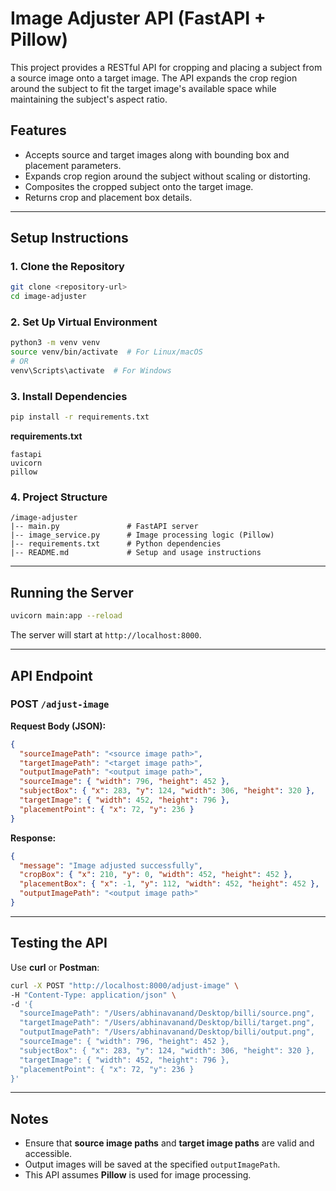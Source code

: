 # Image Adjuster API (FastAPI + Pillow)

This project provides a RESTful API for cropping and placing a subject from a source image onto a target image. The API expands the crop region around the subject to fit the target image's available space while maintaining the subject's aspect ratio.

## Features

- Accepts source and target images along with bounding box and placement parameters.
- Expands crop region around the subject without scaling or distorting.
- Composites the cropped subject onto the target image.
- Returns crop and placement box details.

---

## Setup Instructions

### 1. Clone the Repository

```bash
git clone <repository-url>
cd image-adjuster
```

### 2. Set Up Virtual Environment

```bash
python3 -m venv venv
source venv/bin/activate  # For Linux/macOS
# OR
venv\Scripts\activate  # For Windows
```

### 3. Install Dependencies

```bash
pip install -r requirements.txt
```

**requirements.txt**

```
fastapi
uvicorn
pillow
```

### 4. Project Structure

```
/image-adjuster
|-- main.py               # FastAPI server
|-- image_service.py      # Image processing logic (Pillow)
|-- requirements.txt      # Python dependencies
|-- README.md             # Setup and usage instructions
```

---

## Running the Server

```bash
uvicorn main:app --reload
```

The server will start at `http://localhost:8000`.

---

## API Endpoint

### POST `/adjust-image`

**Request Body (JSON):**

```json
{
  "sourceImagePath": "<source image path>",
  "targetImagePath": "<target image path>",
  "outputImagePath": "<output image path>",
  "sourceImage": { "width": 796, "height": 452 },
  "subjectBox": { "x": 283, "y": 124, "width": 306, "height": 320 },
  "targetImage": { "width": 452, "height": 796 },
  "placementPoint": { "x": 72, "y": 236 }
}
```

**Response:**

```json
{
  "message": "Image adjusted successfully",
  "cropBox": { "x": 210, "y": 0, "width": 452, "height": 452 },
  "placementBox": { "x": -1, "y": 112, "width": 452, "height": 452 },
  "outputImagePath": "<output image path>"
}
```

---

## Testing the API

Use **curl** or **Postman**:

```bash
curl -X POST "http://localhost:8000/adjust-image" \
-H "Content-Type: application/json" \
-d '{
  "sourceImagePath": "/Users/abhinavanand/Desktop/billi/source.png",
  "targetImagePath": "/Users/abhinavanand/Desktop/billi/target.png",
  "outputImagePath": "/Users/abhinavanand/Desktop/billi/output.png",
  "sourceImage": { "width": 796, "height": 452 },
  "subjectBox": { "x": 283, "y": 124, "width": 306, "height": 320 },
  "targetImage": { "width": 452, "height": 796 },
  "placementPoint": { "x": 72, "y": 236 }
}'
```

---

## Notes

- Ensure that **source image paths** and **target image paths** are valid and accessible.
- Output images will be saved at the specified `outputImagePath`.
- This API assumes **Pillow** is used for image processing.
